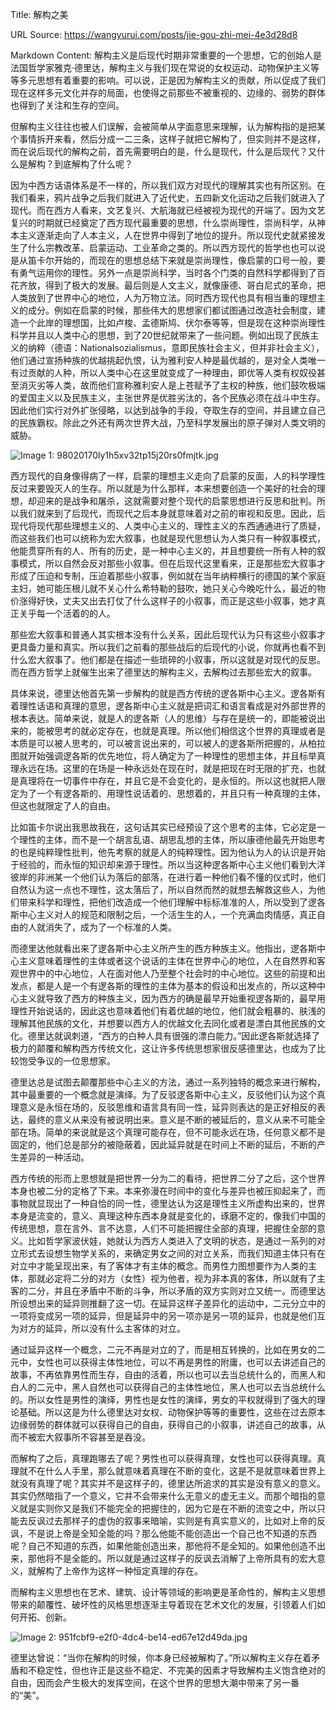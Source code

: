 Title: 解构之美

URL Source: https://wangyurui.com/posts/jie-gou-zhi-mei-4e3d28d8

Markdown Content:
解构主义是后现代时期非常重要的一个思想，它的创始人是法国哲学家雅克·德里达，解构主义与我们现在常说的女权运动、动物保护主义等等多元思想有着重要的影响。可以说，正是因为解构主义的贡献，所以促成了我们现在这样多元文化并存的局面，也使得之前那些不被重视的、边缘的、弱势的群体也得到了关注和生存的空间。

但解构主义往往也被人们误解，会被简单从字面意思来理解，认为解构指的是把某个事情拆开来看，然后分成一二三条，这样子就把它解构了，但实则并不是这样，而在说后现代的解构之前，首先需要明白的是，什么是现代，什么是后现代？又什么是解构？到底解构了什么呢？

因为中西方话语体系是不一样的，所以我们双方对现代的理解其实也有所区别。在我们看来，鸦片战争之后我们就进入了近代史，五四新文化运动之后我们就进入了现代。而在西方人看来，文艺复兴、大航海就已经被视为现代的开端了。因为文艺复兴的时期就已经奠定了西方现代最重要的思想，什么崇尚理性，崇尚科学，从神本主义逐渐走向了人本主义，人在世界中得到了地位的提升。所以现代史就紧接发生了什么宗教改革、启蒙运动、工业革命之类的。所以西方现代的哲学也也可以说是从笛卡尔开始的，而现在的思想总结下来就是崇尚理性，像启蒙的口号一般，要有勇气运用你的理性。另外一点是崇尚科学，当时各个门类的自然科学都得到了百花齐放，得到了极大的发展。最后则是人文主义，就像康德、哥白尼式的革命，把人类放到了世界中心的地位，人为万物立法。同时西方现代也具有相当重的理想主义的成分。例如在启蒙的时候，那些伟大的思想家们都试图通过改造社会制度，建造一个此岸的理想国，比如卢梭、孟德斯鸠、伏尔泰等等，但是现在这种崇尚理性科学并且以人类中心的思想，到了20世纪就带来了一些问题。例如出现了民族主义的纳粹（德语：Nationalsozialismus，意即民族社会主义，但并非社会主义），他们通过宣扬种族的优越挑起仇恨，认为雅利安人种是最优越的，是对全人类唯一有过贡献的人种，所以人类中心在这里就变成了一种理由，即优等人类有权奴役甚至消灭劣等人类，故而他们宣称雅利安人是上苍赋予了主权的种族，他们鼓吹极端的爱国主义以及民族主义，主张世界是优胜劣汰的，各个民族必须在战斗中生存。因此他们实行对外扩张侵略，以达到战争的手段，夺取生存的空间，并且建立自己的民族霸权。除此之外还有两次世界大战，乃至科学发展出的原子弹对人类文明的威胁。

![Image 1: 98020170ly1h5xv32tp15j20rs0fmjtk.jpg](https://i.typlog.com/wangyr45/8286308626_683392.jpg)

西方现代的自身像得病了一样，启蒙的理想主义走向了启蒙的反面，人的科学理性反过来要毁灭人的生存。所以就是为什么那样，本来想要创造一个美好的社会的理想，却迎来的是战争和屠杀，这就需要对整个现代的启蒙思想进行反思和批判。所以我们就来到了后现代，而现代之后本身就意味着对之前的审视和反思。因此，后现代将现代那些理想主义的、人类中心主义的、理性主义的东西通通进行了质疑，而这些我们也可以统称为宏大叙事，也就是现代思想认为人类只有一种叙事模式，他能贯穿所有的人、所有的历史，是一种中心主义的，并且想要统一所有人种的叙事模式，所以自然会反对那些小叙事。但在后现代这里看来，正是那些宏大叙事才形成了压迫和专制，压迫着那些小叙事，例如就在当年纳粹横行的德国的某个家庭主妇，她可能压根儿就不关心什么希特勒的鼓吹，她只关心今晚吃什么，最近的物价涨得好快，丈夫又出去打仗了什么这样子的小叙事，而正是这些小叙事，她才真正关乎每一个活着的的人。

那些宏大叙事和普通人其实根本没有什么关系，因此后现代认为只有这些小叙事才更具备力量和真实。所以我们之前看的那些战后的后现代的小说，你就再也看不到什么宏大叙事了。他们都是在描述一些琐碎的小叙事，所以这就是对现代的反思。而在西方哲学上就催生出来了德里达的解构主义，去解构过去那些宏大的叙事。

具体来说，德里达他首先第一步解构的就是西方传统的逻各斯中心主义。逻各斯有着理性话语和真理的意思，逻各斯中心主义就是把词汇和语言看成是对外部世界的根本表达。简单来说，就是人的逻各斯（人的思维）与存在是统一的，即能被说出来的，能被思考的就必定存在，也就是真理。所以他们相信这个世界的真理或者是本质是可以被人思考的，可以被言说出来的，可以被人的逻各斯所把握的，从柏拉图就开始强调逻各斯的优先地位，将人确定为了一种理性的思想主体，并且标举真理永远在场。这里的在场是一种永远处在现在时，就是把现在时无限的扩充，也就是真理将在一切事件中存在，并且它是不会变化的，是永恒的。所以这也就把人限定为了一个有逻各斯的、用理性说话着的、思想着的，并且只有一种真理的主体，但这也就限定了人的自由。

比如笛卡尔说出我思故我在，这句话其实已经预设了这个思考的主体，它必定是一个理性的主体，而不是一个胡言乱语、胡思乱想的主体，所以康德他最先开始思考的也是纯粹理性批判，他先考察的就是人的纯粹理性。因为他认为人的认识是开始于经验的，而永恒的知识却来源于理性。所以当这种逻各斯中心主义他们看到大洋彼岸的非洲某一个他们认为落后的部落，在进行着一种他们看不懂的仪式时，他们自然认为这一点也不理性，这太落后了，所以自然而然的就想去解救这些人，为他们带来科学和理性，把他们改造成一个他们理解中标标准准的人，所以受到了逻各斯中心主义对人的规范和限制之后，一个活生生的人，一个充满血肉情感，真正自由的人就消失了，成为了一个标准的人类。

而德里达他就看出来了逻各斯中心主义所产生的西方种族主义。他指出，逻各斯中心主义意味着理性的主体或者这个说话的主体在世界中心的地位，人在自然界和客观世界中的中心地位，人在面对他人乃至整个社会时的中心地位。这些的前提和出发点，都是人是一个有逻各斯的理性的主体为基本的假设和出发点的，所以这种中心主义就导致了西方的种族主义，因为西方的确是最早开始重视逻各斯的，最早用理性开始说话的，因此这也意味着他们有着优越的地位，他们就会粗暴的、肤浅的理解其他民族的文化，并想要以西方人的优越文化去同化或者是漂白其他民族的文化。德里达就讽刺道，“西方的白种人具有很强的漂白能力。”因此逻各斯就选择了极力的颠覆和解构西方传统文化，这让许多传统思想家很反感德里达，也成为了比较饱受争议的一位思想家。

德里达总是试图去颠覆那些中心主义的方法，通过一系列独特的概念来进行解构，其中最重要的一个概念就是演绎。为了反驳逻各斯中心主义，反驳他们认为这个真理意义是永恒在场的，反驳思维和语言具有同一性，延异则表达的是正好相反的表达，最终的意义从来没有被说明出来。意义是不断的被延后的，意义从来不可能全部在场。简单的来说就是这个真理可能存在，但不可能永远在场，任何意义都不是固定的，他们总是部分的被隐蔽着，因此延异就是在时间上不断的延后，不断的产生差异的一种活动。

西方传统的形而上思想就是把世界一分为二的看待，把世界二分了之后，这个世界本身也被二分的定格了下来。本来弥漫在时间中的变化与差异也被压抑起来了，而事物就显现出了一种自恰的同一性，德里达认为这是理性主义所虚构出来的，世界本身是流变的，意义、真理这种东西本身就是变化的，琢磨不定的，像我们中国的传统思想，意在言外、言不达意，人们不可能把握住全部的真理，把握住全部的意义。比如哲学家波伏娃，她就认为西方人类进入了文明的状态，是通过一系列的对立形式去设想生物学关系的，来确定男女之间的对立关系，而我们知道主体只有在对立中才能呈现出来，有了客体才有主体的概念。而男性力图想要作为人类的主体，那就必定将二分的对方（女性）视为他者，视为非本真的客体，所以就有了主客的二分，并且在矛盾中不断的斗争，所以矛盾的双方实则对立又统一。而德里达所设想出来的延异则推翻了这一切。在延异这样子差异化的运动中，二元分立中的一项将变成另一项的延异，但是延异中的另一项亦是另一项的延异，也就是他们互为对方的延异，所以没有什么主客体的对立。

通过延异这样一个概念，二元不再是对立的了，而是相互转换的，比如在男女的二元中，女性也可以获得主体性地位，可以不再是男性的附庸，也可以去讲述自己的故事，不再依靠男性而生存，自由的活着，所以也可以去当总统什么的，而黑人和白人的二元中，黑人自然也可以获得自己的主体性地位，黑人也可以去当总统什么的。所以女性是男性的演绎，男性也是女性的演绎，男女的平权就得到了强大的理论基础。所以这是为什么德里达对女权、动物保护等等的重要性，这些在过去原本边缘弱势的群体就可以获得自己的自由，获得自己的小叙事，讲述自己的故事，从而不被宏大叙事所不容甚至是吞没。

而解构了之后，真理跑哪去了呢？男性也可以获得真理，女性也可以获得真理。真理就不在什么人手里，那么就意味着真理在不断的变化，这是不是就意味着世界上就没有真理了呢？其实并不是这样子的，德里达所追求的其实是没有意义的意义。其实仍然暗指了一个意义，它并不会带来什么无意义的虚无主义。而那个暗指的意义就是实则你又是我们不能完全的把握住的，因为它是在不断的流变之中，所以只能去反讽过去那样子的虚伪的叙事来暗喻，实则是有真实意义的，比如对上帝的反讽，不是说上帝是全知全能的吗？那么他能不能创造出一个自己也不知道的东西呢？自己不知道的东西，如果他能创造出来，那他将不是全知的。如果他创造不出来，那他将不是全能的。所以就是通过这样子的反讽去消解了上帝所具有的宏大意义，就解构了上帝作为这样一种恒定真理的存在。

而解构主义思想也在艺术、建筑、设计等领域的影响更是革命性的，解构主义思想带来的颠覆性、破坏性的风格思想逐渐主导着现在艺术文化的发展，引领着人们如何开拓、创新。

![Image 2: 951fcbf9-e2f0-4dc4-be14-ed67e12d49da.jpg](https://i.typlog.com/wangyr45/8286308611_884546.jpg)

德里达曾说：“当你在解构的时候，你本身已经被解构了。”所以解构主义存在着矛盾和不稳定性，但也许正是这些不稳定、不完美的因素才导致解构主义饱含绝对的自由，因而会产生极大的发挥空间，在这个世界的思想大潮中带来了另一番的“美”。
